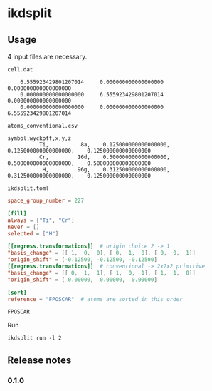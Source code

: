 # ikdsplit

## Usage

4 input files are necessary.

`cell.dat`

```
    6.555923429801207014     0.000000000000000000     0.000000000000000000
    0.000000000000000000     6.555923429801207014     0.000000000000000000
    0.000000000000000000     0.000000000000000000     6.555923429801207014
```

`atoms_conventional.csv`

```csv
symbol,wyckoff,x,y,z
          Ti,          8a,    0.125000000000000000,    0.125000000000000000,    0.125000000000000000
          Cr,         16d,    0.500000000000000000,    0.500000000000000000,    0.500000000000000000
           H,         96g,    0.312500000000000000,    0.312500000000000000,    0.125000000000000000
```

`ikdsplit.toml`

```toml
space_group_number = 227

[fill]
always = ["Ti", "Cr"]
never = []
selected = ["H"]

[[regress.transformations]]  # origin choice 2 -> 1
"basis_change" = [[ 1,  0,  0], [ 0,  1,  0], [ 0,  0,  1]]
"origin_shift" = [-0.12500, -0.12500, -0.12500]
[[regress.transformations]]  # conventional -> 2x2x2 primitive
"basis_change" = [[ 0,  1,  1], [ 1,  0,  1], [ 1,  1,  0]]
"origin_shift" = [ 0.00000,  0.00000,  0.00000]

[sort]
reference = "FPOSCAR"  # atoms are sorted in this order
```

`FPOSCAR`

Run

```
ikdsplit run -l 2
```

## Release notes

### 0.1.0
